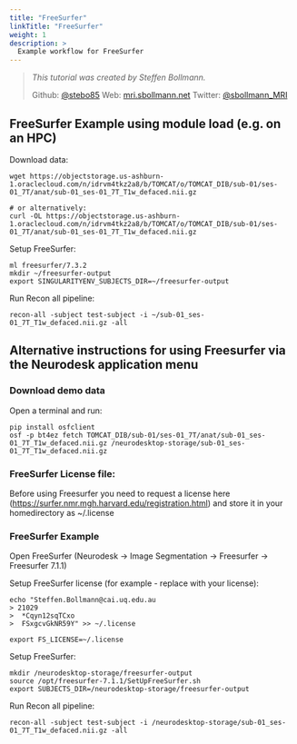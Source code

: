 ```yaml
---
title: "FreeSurfer"
linkTitle: "FreeSurfer"
weight: 1
description: >
  Example workflow for FreeSurfer
---
```


> _This tutorial was created by Steffen Bollmann._
>
> Github: [@stebo85](https://github.com/stebo85)
> Web: [mri.sbollmann.net](https://mri.sbollmann.net/)
> Twitter: [@sbollmann_MRI](https://twitter.com/sbollmann_MRI)


## FreeSurfer Example using module load (e.g. on an HPC)
Download data:
```
wget https://objectstorage.us-ashburn-1.oraclecloud.com/n/idrvm4tkz2a8/b/TOMCAT/o/TOMCAT_DIB/sub-01/ses-01_7T/anat/sub-01_ses-01_7T_T1w_defaced.nii.gz

# or alternatively:
curl -OL https://objectstorage.us-ashburn-1.oraclecloud.com/n/idrvm4tkz2a8/b/TOMCAT/o/TOMCAT_DIB/sub-01/ses-01_7T/anat/sub-01_ses-01_7T_T1w_defaced.nii.gz
```

Setup FreeSurfer:
```
ml freesurfer/7.3.2
mkdir ~/freesurfer-output
export SINGULARITYENV_SUBJECTS_DIR=~/freesurfer-output
```

Run Recon all pipeline:
```
recon-all -subject test-subject -i ~/sub-01_ses-01_7T_T1w_defaced.nii.gz -all
```

## Alternative instructions for using Freesurfer via the Neurodesk application menu
### Download demo data
Open a terminal and run:
```
pip install osfclient
osf -p bt4ez fetch TOMCAT_DIB/sub-01/ses-01_7T/anat/sub-01_ses-01_7T_T1w_defaced.nii.gz /neurodesktop-storage/sub-01_ses-01_7T_T1w_defaced.nii.gz
```

### FreeSurfer License file:
Before using Freesurfer you need to request a license here (https://surfer.nmr.mgh.harvard.edu/registration.html) and store it in your homedirectory as ~/.license

### FreeSurfer Example
Open FreeSurfer (Neurodesk -> Image Segmentation -> Freesurfer -> Freesurfer 7.1.1)

Setup FreeSurfer license (for example - replace with your license):
```
echo "Steffen.Bollmann@cai.uq.edu.au
> 21029
>  *Cqyn12sqTCxo
>  FSxgcvGkNR59Y" >> ~/.license

export FS_LICENSE=~/.license 
```

Setup FreeSurfer:
```
mkdir /neurodesktop-storage/freesurfer-output
source /opt/freesurfer-7.1.1/SetUpFreeSurfer.sh
export SUBJECTS_DIR=/neurodesktop-storage/freesurfer-output
```

Run Recon all pipeline:
```
recon-all -subject test-subject -i /neurodesktop-storage/sub-01_ses-01_7T_T1w_defaced.nii.gz -all
```


